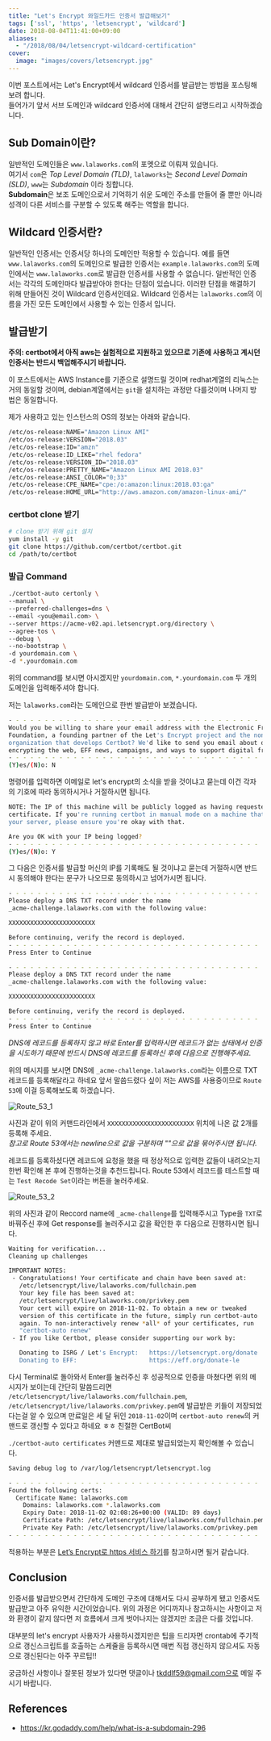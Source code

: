 ```yaml
---
title: "Let's Encrypt 와일드카드 인증서 발급해보기"
tags: ['ssl', 'https', 'letsencrypt', 'wildcard']
date: 2018-08-04T11:41:00+09:00
aliases:
  - "/2018/08/04/letsencrypt-wildcard-certification"
cover:
  image: "images/covers/letsencrypt.jpg"
---
```


<!--more-->

이번 포스트에서는 Let's Encrypt에서 wildcard 인증서를 발급받는 방법을 포스팅해보려 합니다.  
들어가기 앞서 서브 도메인과 wildcard 인증서에 대해서 간단히 설명드리고 시작하겠습니다.

## Sub Domain이란?

일반적인 도메인들은 `www.lalaworks.com`의 포멧으로 이뤄져 있습니다.  
여기서 `com`은 *Top Level Domain (TLD)*, `lalaworks`는 *Second Level Domain (SLD)*, `www`는 *Subdomain* 이라 칭합니다.  
**Subdomain**은 보조 도메인으로서 기억하기 쉬운 도메인 주소를 만들어 줄 뿐만 아니라 성격이 다른 서비스를 구분할 수 있도록 해주는 역할을 합니다.


## Wildcard 인증서란?

일반적인 인증서는 인증서당 하나의 도메인만 적용할 수 있습니다. 예를 들면 `www.lalaworks.com`의 도메인으로 발급한 인증서는 `example.lalaworks.com`의 도메인에서는 `www.lalaworks.com`로 발급한 인증서를 사용할 수 없습니다. 일반적인 인증서는 각각의 도메인마다 발급받아야 한다는 단점이 있습니다. 이러한 단점을 해결하기 위해 만들어진 것이 Wildcard 인증서인데요. Wildcard 인증서는 `lalaworks.com`의 이름을 가진 모든 도메인에서 사용할 수 있는 인증서 입니다.  

## 발급받기

**주의: certbot에서 아직 aws는 실험적으로 지원하고 있으므로 기존에 사용하고 계시던 인증서는 반드시 백업해주시기 바랍니다.**  

이 포스트에서는 AWS Instance를 기준으로 설명드릴 것이며 redhat계열의 리눅스는 거의 동일할 것이며, debian계열에서는 `git`을 설치하는 과정만 다를것이며 나머지 방법은 동일합니다.

제가 사용하고 있는 인스턴스의 OS의 정보는 아래와 같습니다.

```bash
/etc/os-release:NAME="Amazon Linux AMI"
/etc/os-release:VERSION="2018.03"
/etc/os-release:ID="amzn"
/etc/os-release:ID_LIKE="rhel fedora"
/etc/os-release:VERSION_ID="2018.03"
/etc/os-release:PRETTY_NAME="Amazon Linux AMI 2018.03"
/etc/os-release:ANSI_COLOR="0;33"
/etc/os-release:CPE_NAME="cpe:/o:amazon:linux:2018.03:ga"
/etc/os-release:HOME_URL="http://aws.amazon.com/amazon-linux-ami/"
```

### certbot clone 받기
```bash
# clone 받기 위해 git 설치
yum install -y git
git clone https://github.com/certbot/certbot.git
cd /path/to/certbot
```

### 발급 Command
```bash
./certbot-auto certonly \
--manual \
--preferred-challenges=dns \
--email <you@email.com> \
--server https://acme-v02.api.letsencrypt.org/directory \
--agree-tos \
--debug \
--no-bootstrap \
-d yourdomain.com \
-d *.yourdomain.com
```
위의 command를 보시면 아시겠지만 `yourdomain.com`, `*.yourdomain.com` 두 개의 도메인을 입력해주셔야 합니다.

저는 `lalaworks.com`라는 도메인으로 한번 발급받아 보겠습니다.

```bash
- - - - - - - - - - - - - - - - - - - - - - - - - - - - - - - - - - - - - - - -
Would you be willing to share your email address with the Electronic Frontier
Foundation, a founding partner of the Let's Encrypt project and the non-profit
organization that develops Certbot? We'd like to send you email about our work
encrypting the web, EFF news, campaigns, and ways to support digital freedom.
- - - - - - - - - - - - - - - - - - - - - - - - - - - - - - - - - - - - - - - -
(Y)es/(N)o: N
```

명령어를 입력하면 이메일로 let's encrypt의 소식을 받을 것이냐고 묻는데 이건 각자의 기호에 따라 동의하시거나 거절하시면 됩니다.


```bash
NOTE: The IP of this machine will be publicly logged as having requested this
certificate. If you're running certbot in manual mode on a machine that is not
your server, please ensure you're okay with that.

Are you OK with your IP being logged?
- - - - - - - - - - - - - - - - - - - - - - - - - - - - - - - - - - - - - - - -
(Y)es/(N)o: Y
```

그 다음은 인증서를 발급할 머신의 IP를 기록해도 될 것이냐고 묻는데 거절하시면 반드시 동의해야 한다는 문구가 나오므로 동의하시고 넘어가시면 됩니다.  

```bash
- - - - - - - - - - - - - - - - - - - - - - - - - - - - - - - - - - - - - - - -
Please deploy a DNS TXT record under the name
_acme-challenge.lalaworks.com with the following value:

XXXXXXXXXXXXXXXXXXXXXXXX

Before continuing, verify the record is deployed.
- - - - - - - - - - - - - - - - - - - - - - - - - - - - - - - - - - - - - - - -
Press Enter to Continue

- - - - - - - - - - - - - - - - - - - - - - - - - - - - - - - - - - - - - - - -
Please deploy a DNS TXT record under the name
_acme-challenge.lalaworks.com with the following value:

XXXXXXXXXXXXXXXXXXXXXXXX

Before continuing, verify the record is deployed.
- - - - - - - - - - - - - - - - - - - - - - - - - - - - - - - - - - - - - - - -
Press Enter to Continue
```

_DNS에 레코드를 등록하지 않고 바로 Enter를 입력하시면 레코드가 없는 상태에서 인증을 시도하기 때문에 반드시 DNS에 레코드를 등록하신 후에 다음으로 진행해주세요._

위의 메시지를 보시면 DNS에 `_acme-challenge.lalaworks.com`라는 이름으로 TXT레코드를 등록해달라고 하네요
앞서 말씀드렸다 싶이 저는 AWS를 사용중이므로 `Route 53`에 이걸 등록해보도록 하겠습니다.

![Route_53_1](/images/2018-08-04-letsencrypt/create_record.png)

사진과 같이 위의 커맨드라인에서 `XXXXXXXXXXXXXXXXXXXXXXXX` 위치에 나온 값 2개를 등록해 주세요.  
_참고로 Route 53에서는 newline으로 값을 구분하며 ""으로 값을 묶어주시면 됩니다._

레코드를 등록하셨다면 레코드에 요청을 했을 때 정상적으로 입력한 값들이 내려오는지 한번 확인해 본 후에 진행하는것을 추천드립니다.
Route 53에서 레코드를 테스트할 때는 `Test Recode Set`이라는 버튼을 눌러주세요.

![Route_53_2](/images/2018-08-04-letsencrypt/check_record_in_route53.png)

위의 사진과 같이 Reccord name에  `_acme-challenge`를 입력해주시고 Type을 `TXT`로 바꿔주신 후에 Get response를 눌러주시고 값을 확인한 후 다음으로 진행하시면 됩니다.

```bash
Waiting for verification...
Cleaning up challenges

IMPORTANT NOTES:
 - Congratulations! Your certificate and chain have been saved at:
   /etc/letsencrypt/live/lalaworks.com/fullchain.pem
   Your key file has been saved at:
   /etc/letsencrypt/live/lalaworks.com/privkey.pem
   Your cert will expire on 2018-11-02. To obtain a new or tweaked
   version of this certificate in the future, simply run certbot-auto
   again. To non-interactively renew *all* of your certificates, run
   "certbot-auto renew"
 - If you like Certbot, please consider supporting our work by:

   Donating to ISRG / Let's Encrypt:   https://letsencrypt.org/donate
   Donating to EFF:                    https://eff.org/donate-le
```

다시 Terminal로 돌아와서 Enter를 눌러주신 후 성공적으로 인증을 마쳤다면 위의 메시지가 보이는데 간단히 말씀드리면 `/etc/letsencrypt/live/lalaworks.com/fullchain.pem`, `/etc/letsencrypt/live/lalaworks.com/privkey.pem`에 발급받은 키들이 저장되었다는걸 알 수 있으며 만료일은 세 달 뒤인 `2018-11-02`이며 `certbot-auto renew`의 커맨드로 갱신할 수 있다고 하네요 ㅎㅎ 친절한 CertBot씨


`./certbot-auto certificates` 커맨드로 제대로 발급되었는지 확인해볼 수 있습니다.

```bash
Saving debug log to /var/log/letsencrypt/letsencrypt.log

- - - - - - - - - - - - - - - - - - - - - - - - - - - - - - - - - - - - - - - -
Found the following certs:
  Certificate Name: lalaworks.com
    Domains: lalaworks.com *.lalaworks.com
    Expiry Date: 2018-11-02 02:08:26+00:00 (VALID: 89 days) 
    Certificate Path: /etc/letsencrypt/live/lalaworks.com/fullchain.pem
    Private Key Path: /etc/letsencrypt/live/lalaworks.com/privkey.pem
- - - - - - - - - - - - - - - - - - - - - - - - - - - - - - - - - - - - - - - -
```

적용하는 부분은 [Let’s Encrypt로 https 서비스 하기](https://realsangil.github.io/http/17-03-31-letsencrypt)를 참고하시면 될거 같습니다.

## Conclusion
인증서를 발급받으면서 간단하게 도메인 구조에 대해서도 다시 공부하게 됐고 인증서도 발급받고 아주 유익한 시간이었습니다.
위의 과정은 어디까지나 참고하시는 사항이고 저와 환경이 같지 않다면 저 흐름에서 크게 벗어나지는 않겠지만 조금은 다를 것입니다. 

대부분의 let's encrypt 사용자가 사용하시겠지만은 팁을 드리자면 crontab에 주기적으로 갱신스크립트를 호출하는 스케쥴을 등록하시면
매번 직접 갱신하지 않으셔도 자동으로 갱신된다는 아주 꾸르팁!!

궁금하신 사항이나 잘못된 정보가 있다면 댓글이나 tkddlf59@gmail.com으로 메일 주시기 바랍니다.

## References
 - https://kr.godaddy.com/help/what-is-a-subdomain-296
